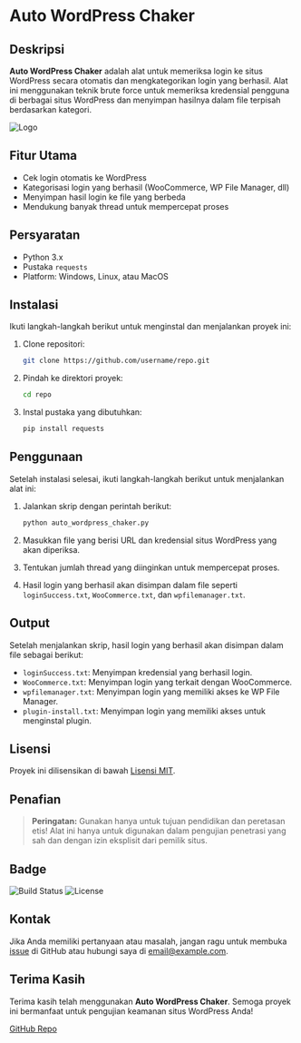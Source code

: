 # Auto WordPress Chaker

## Deskripsi
**Auto WordPress Chaker** adalah alat untuk memeriksa login ke situs WordPress secara otomatis dan mengkategorikan login yang berhasil. Alat ini menggunakan teknik brute force untuk memeriksa kredensial pengguna di berbagai situs WordPress dan menyimpan hasilnya dalam file terpisah berdasarkan kategori.

![Logo](https://link-ke-gambar.com/logo.png)

## Fitur Utama
- Cek login otomatis ke WordPress
- Kategorisasi login yang berhasil (WooCommerce, WP File Manager, dll)
- Menyimpan hasil login ke file yang berbeda
- Mendukung banyak thread untuk mempercepat proses

## Persyaratan
- Python 3.x
- Pustaka `requests`
- Platform: Windows, Linux, atau MacOS

## Instalasi

Ikuti langkah-langkah berikut untuk menginstal dan menjalankan proyek ini:

1. Clone repositori:
    ```bash
    git clone https://github.com/username/repo.git
    ```

2. Pindah ke direktori proyek:
    ```bash
    cd repo
    ```

3. Instal pustaka yang dibutuhkan:
    ```bash
    pip install requests
    ```

## Penggunaan

Setelah instalasi selesai, ikuti langkah-langkah berikut untuk menjalankan alat ini:

1. Jalankan skrip dengan perintah berikut:
    ```bash
    python auto_wordpress_chaker.py
    ```

2. Masukkan file yang berisi URL dan kredensial situs WordPress yang akan diperiksa.

3. Tentukan jumlah thread yang diinginkan untuk mempercepat proses.

4. Hasil login yang berhasil akan disimpan dalam file seperti `loginSuccess.txt`, `WooCommerce.txt`, dan `wpfilemanager.txt`.

## Output
Setelah menjalankan skrip, hasil login yang berhasil akan disimpan dalam file sebagai berikut:

- `loginSuccess.txt`: Menyimpan kredensial yang berhasil login.
- `WooCommerce.txt`: Menyimpan login yang terkait dengan WooCommerce.
- `wpfilemanager.txt`: Menyimpan login yang memiliki akses ke WP File Manager.
- `plugin-install.txt`: Menyimpan login yang memiliki akses untuk menginstal plugin.

## Lisensi
Proyek ini dilisensikan di bawah [Lisensi MIT](https://opensource.org/licenses/MIT).

## Penafian
> **Peringatan:** Gunakan hanya untuk tujuan pendidikan dan peretasan etis! Alat ini hanya untuk digunakan dalam pengujian penetrasi yang sah dan dengan izin eksplisit dari pemilik situs.

## Badge
![Build Status](https://img.shields.io/badge/build-passing-brightgreen)
![License](https://img.shields.io/badge/license-MIT-blue)

## Kontak
Jika Anda memiliki pertanyaan atau masalah, jangan ragu untuk membuka [issue](https://github.com/username/repo/issues) di GitHub atau hubungi saya di [email@example.com](mailto:email@example.com).

## Terima Kasih
Terima kasih telah menggunakan **Auto WordPress Chaker**. Semoga proyek ini bermanfaat untuk pengujian keamanan situs WordPress Anda!

[GitHub Repo](https://github.com/username/repo)

